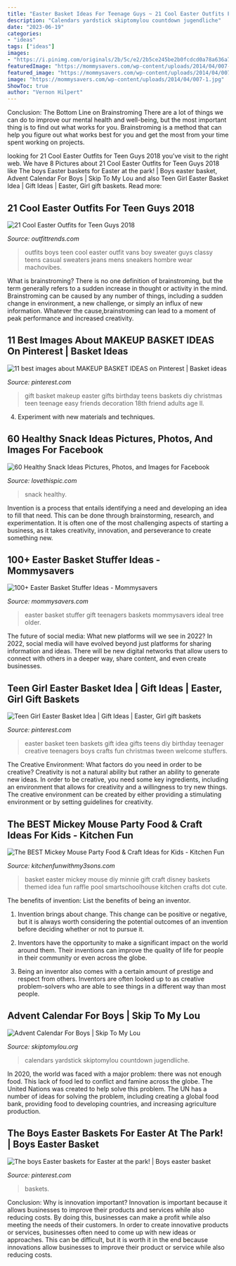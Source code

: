 ```yaml
---
title: "Easter Basket Ideas For Teenage Guys ~ 21 Cool Easter Outfits For Teen Guys 2018"
description: "Calendars yardstick skiptomylou countdown jugendliche"
date: "2023-06-19"
categories:
- "ideas"
tags: ["ideas"]
images:
- "https://i.pinimg.com/originals/2b/5c/e2/2b5ce245be2b0fcdcd0a78a636a74654.jpg"
featuredImage: "https://mommysavers.com/wp-content/uploads/2014/04/007-1.jpg"
featured_image: "https://mommysavers.com/wp-content/uploads/2014/04/007-1.jpg"
image: "https://mommysavers.com/wp-content/uploads/2014/04/007-1.jpg"
ShowToc: true
author: "Vernon Hilpert"
---
```



Conclusion: The Bottom Line on Brainstroming
There are a lot of things we can do to improve our mental health and well-being, but the most important thing is to find out what works for you. Brainstroming is a method that can help you figure out what works best for you and get the most from your time spent working on projects.

	

		
looking for 21 Cool Easter Outfits for Teen Guys 2018 you've visit to the right web. We have 8 Pictures about 21 Cool Easter Outfits for Teen Guys 2018 like The boys Easter baskets for Easter at the park! | Boys easter basket, Advent Calendar For Boys | Skip To My Lou and also Teen Girl Easter Basket Idea | Gift Ideas | Easter, Girl gift baskets. Read more:
		
    
## 21 Cool Easter Outfits For Teen Guys 2018

<img loading=lazy src="https://www.outfittrends.com/wp-content/uploads/2018/03/Knitted-Sweaters-for-Easter.jpg" onerror="this.onerror=null;this.src='https://tse1.mm.bing.net/th?id=OIP.Wh42IT_cYAFjaJG4YzAszQHaLH&amp;pid=15.1';" alt="21 Cool Easter Outfits for Teen Guys 2018">

_Source: outfittrends.com_

>outfits boys teen cool easter outfit vans boy sweater guys classy teens casual sweaters jeans mens sneakers hombre wear machovibes. 

	

What is brainstroming?
There is no one definition of brainstroming, but the term generally refers to a sudden increase in thought or activity in the mind. Brainstroming can be caused by any number of things, including a sudden change in environment, a new challenge, or simply an influx of new information. Whatever the cause,brainstroming can lead to a moment of peak performance and increased creativity.

    
## 11 Best Images About MAKEUP BASKET IDEAS On Pinterest | Basket Ideas

<img loading=lazy src="https://s-media-cache-ak0.pinimg.com/736x/97/e1/5c/97e15cda3d60af11051f293f40635a04--cute-gift-ideas-cute-gifts.jpg" onerror="this.onerror=null;this.src='https://tse4.mm.bing.net/th?id=OIP.f_TBAkK2h8hrrQ-P6EgvNwHaJ6&amp;pid=15.1';" alt="11 best images about MAKEUP BASKET IDEAS on Pinterest | Basket ideas">

_Source: pinterest.com_

>gift basket makeup easter gifts birthday teens baskets diy christmas teen teenage easy friends decoration 18th friend adults age ll. 

	

4. Experiment with new materials and techniques.

    
## 60 Healthy Snack Ideas Pictures, Photos, And Images For Facebook

<img loading=lazy src="http://www.lovethispic.com/uploaded_images/181965-60-Healthy-Snack-Ideas.jpg" onerror="this.onerror=null;this.src='https://tse4.mm.bing.net/th?id=OIP.W8kOLn9hoXTJG-mUQ6NRDAHaLh&amp;pid=15.1';" alt="60 Healthy Snack Ideas Pictures, Photos, and Images for Facebook">

_Source: lovethispic.com_

>snack healthy. 

	

Invention is a process that entails identifying a need and developing an idea to fill that need. This can be done through brainstorming, research, and experimentation. It is often one of the most challenging aspects of starting a business, as it takes creativity, innovation, and perseverance to create something new.

    
## 100+ Easter Basket Stuffer Ideas - Mommysavers

<img loading=lazy src="https://mommysavers.com/wp-content/uploads/2014/04/007-1.jpg" onerror="this.onerror=null;this.src='https://tse2.mm.bing.net/th?id=OIP.gwMDWzUk-k2CKhx585eCmgHaH8&amp;pid=15.1';" alt="100+ Easter Basket Stuffer Ideas - Mommysavers">

_Source: mommysavers.com_

>easter basket stuffer gift teenagers baskets mommysavers ideal tree older. 

	

The future of social media: What new platforms will we see in 2022?
In 2022, social media will have evolved beyond just platforms for sharing information and ideas. There will be new digital networks that allow users to connect with others in a deeper way, share content, and even create businesses.

    
## Teen Girl Easter Basket Idea | Gift Ideas | Easter, Girl Gift Baskets

<img loading=lazy src="https://i.pinimg.com/736x/41/d6/66/41d6664db5857424d4ce8be6250959d4--easter-badkets-for-boys-kids-easter-baskets-for-teen-girls-ideas.jpg?b=t" onerror="this.onerror=null;this.src='https://tse4.mm.bing.net/th?id=OIP.ZJYqBAdd3_qv_kFG--dj0AAAAA&amp;pid=15.1';" alt="Teen Girl Easter Basket Idea | Gift Ideas | Easter, Girl gift baskets">

_Source: pinterest.com_

>easter basket teen baskets gift idea gifts teens diy birthday teenager creative teenagers boys crafts fun christmas tween welcome stuffers. 

	

The Creative Environment: What factors do you need in order to be creative?
Creativity is not a natural ability but rather an ability to generate new ideas. In order to be creative, you need some key ingredients, including an environment that allows for creativity and a willingness to try new things. The creative environment can be created by either providing a stimulating environment or by setting guidelines for creativity.

    
## The BEST Mickey Mouse Party Food &amp; Craft Ideas For Kids - Kitchen Fun

<img loading=lazy src="https://kitchenfunwithmy3sons.com/wp-content/uploads/2016/03/the-best-mickey-mouse-party-craft-food-ideas-for-kids-minnie-4.jpg" onerror="this.onerror=null;this.src='https://tse2.mm.bing.net/th?id=OIP.oGH5VBd-QpMVcDX8LAQvwQHaNJ&amp;pid=15.1';" alt="The BEST Mickey Mouse Party Food &amp; Craft Ideas for Kids - Kitchen Fun">

_Source: kitchenfunwithmy3sons.com_

>basket easter mickey mouse diy minnie gift craft disney baskets themed idea fun raffle pool smartschoolhouse kitchen crafts dot cute. 

	

The benefits of invention: List the benefits of being an inventor.
1. Invention brings about change. This change can be positive or negative, but it is always worth considering the potential outcomes of an invention before deciding whether or not to pursue it.
2. Inventors have the opportunity to make a significant impact on the world around them. Their inventions can improve the quality of life for people in their community or even across the globe.

3. Being an inventor also comes with a certain amount of prestige and respect from others. Inventors are often looked up to as creative problem-solvers who are able to see things in a different way than most people.

    
## Advent Calendar For Boys | Skip To My Lou

<img loading=lazy src="https://www.skiptomylou.org/wp-content/uploads/2014/11/Wooden-Yardstick-Advent-Calendar-1.jpg" onerror="this.onerror=null;this.src='https://tse2.mm.bing.net/th?id=OIP.YKTXw9nu1W4OMwdlLG0YsgHaKh&amp;pid=15.1';" alt="Advent Calendar For Boys | Skip To My Lou">

_Source: skiptomylou.org_

>calendars yardstick skiptomylou countdown jugendliche. 

	

In 2020, the world was faced with a major problem: there was not enough food. This lack of food led to conflict and famine across the globe. The United Nations was created to help solve this problem. The UN has a number of ideas for solving the problem, including creating a global food bank, providing food to developing countries, and increasing agriculture production.

    
## The Boys Easter Baskets For Easter At The Park! | Boys Easter Basket

<img loading=lazy src="https://i.pinimg.com/originals/2b/5c/e2/2b5ce245be2b0fcdcd0a78a636a74654.jpg" onerror="this.onerror=null;this.src='https://tse3.mm.bing.net/th?id=OIP.2Wzzwcnl_ypkWwiH0C0PqQHaJ4&amp;pid=15.1';" alt="The boys Easter baskets for Easter at the park! | Boys easter basket">

_Source: pinterest.com_

>baskets. 

	

Conclusion: Why is innovation important?
Innovation is important because it allows businesses to improve their products and services while also reducing costs. By doing this, businesses can make a profit while also meeting the needs of their customers. In order to create innovative products or services, businesses often need to come up with new ideas or approaches. This can be difficult, but it is worth it in the end because innovations allow businesses to improve their product or service while also reducing costs.

